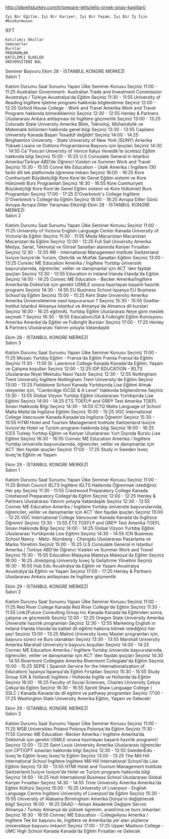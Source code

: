 http://idpieltsturkey.com/tr/prepare-ielts/ielts-ornek-sinav-kagitlari/



    İyi Bir Eğitim, İyi Bir Kariyer, İyi Bir Yaşam, İyi Bir İş İçin #biokurmusun

IEFT

    Katılımcı Okullar
    Seminerler
    Burslar
    PROGRAMLAR
    KATILIMCI ÜLKELER
    ÜNİVERSİTENİ BUL

Seminer Başvuru
Ekim 28 - İSTANBUL KONGRE MERKEZİ         
Salon 1
 
Katılım Durumu 	Saat 	Sunumu Yapan 	Ülke 	Seminer Konusu
Seçiniz 	11:00 - 11:25 	Australian Government- Australian Trade and Investment Commission 	Avustralya / Türkiye 	Avustralya'da Eğitim
Seçiniz 	11:30 - 11:55 	University of Reading 	İngiltere 	İşletme programı hakkında bilglendirme
Seçiniz 	12:00 - 12:25 	Oxford House College - Work and Travel 	Amerika 	Work and Travel Programı hakkında bilmedikleriniz
Seçiniz 	12:30 - 12:55 	Henley & Partners 	Uluslararası 	Ankara antlaşması ile İngiltere göçmenlik
Seçiniz 	13:00 - 13:25 	Colorado State University 	Amerika 	Bilim, Teknoloji, Mühendislik ve Matematik bölümleri hakkında genel bilgi
Seçiniz 	13:30 - 13:55 	Capilano University 	Kanada 	Başarı Tesadüf değildir!
Seçiniz 	14:00 - 14:25 	Binghamton University - State University of New York (SUNY) 	Amerika 	Yüksek Lisans ve Doktora Programlarına Başvuru için İpuçları
Seçiniz 	14:30 - 14:55 	Ca' Foscari University of Venice 	İtalya 	Venedik'te ücretsiz Eğitim hakkında bilgi
Seçiniz 	15:00 - 15:25 	U.S Consulate General in Istanbul 	Amerika/Türkiye 	ABD’de Öğrenci Vizeleri ve Summer Work and Travel
Seçiniz 	15:30 - 15:55 	Conne Me Education - Utalk 	Amerika / İngiltere 	130 farklı dili tek  platformda  öğrenme imkanı
Seçiniz 	16:00 - 16:25 	Kore Cumhuriyeti Büyükelçiliği 	Kore 	Kore'de Genel Eğitim sistemi ve Kore Hükümeti Burs Programları
Seçiniz 	16:30 - 16:55 	Kore Cumhuriyeti Büyükelçiliği 	Kore 	Kore'de Genel Eğitim sistemi ve Kore Hükümeti Burs Programları
Seçiniz 	17:00 - 17:25 	D'Overbreck's College 	İngiltere 	D'Overbreck's College'da Eğitim
Seçiniz 	18:00 - 18:25 	Avrupa Diller Günü 	Avrupa 	Avrupa Diller Yarışması Etkinliği
Ekim 28 - İSTANBUL KONGRE MERKEZİ         
Salon 2
 
Katılım Durumu 	Saat 	Sunumu Yapan 	Ülke 	Seminer Konusu
Seçiniz 	11:00 - 11:25 	University of Victoria English Language Center 	Kanada 	University of Victoria'da Eğitim
Seçiniz 	11:30 - 11:55 	Meda Macaristan 	Macaristan 	Macaristan'da Eğitim
Seçiniz 	12:00 - 12:25 	Full Sail University 	Amerika 	Medya, Sanat, Teknoloji ve Görsel Sanatları alanında Kariyer Fırsatları
Seçiniz 	12:30 - 12:55 	IMI - International Management Institute Switzerland 	İsviçre 	İsviçre'de Turizm, Otelcilik ve Mutfak Sanatları Eğitimi
Seçiniz 	13:00 - 13:25 	Connec ME Education 	Amerika / İngiltere 	Yurtdışı üniversite başvurularında, öğrenciler, veliler ve danışmanlar için ACT ‘den faydalı ipuçları
Seçiniz 	13:30 - 13:55 	Education in Ireland 	İrlanda 	İrlanda'da Eğitim
Seçiniz 	14:00 - 14:25 	Connec ME Education - Becker 	Amerika/İngiltere 	Amerika’da Doktorluk için gerekli USMLE sınava hazırlayan başarılı hazırlık programı
Seçiniz 	14:30 - 14:55 	EU Business School 	İspanya 	EU Business School'da Eğitim
Seçiniz 	15:00 - 15:25 	Kent State University 	Amerika 	Amerika Üniversitelerine nasıl başvurursun ?
Seçiniz 	15:30 - 15:55 	Goethe-Institut Istanbul 	Almanya 	İstanbul ve Almanya´da Almanca dil kurslari
Seçiniz 	16:00 - 16:25 	eğitimAL Yurtdışı Eğitim 	Uluslararası 	Neye göre meslek seçmek ?
Seçiniz 	16:30 - 16:55 	EducationUSA & Fulbright Eğitim Komisyonu 	Amerika 	Amerika'da Eğitim ve Fulbright Bursları
Seçiniz 	17:00 - 17:25 	Henley & Partners 	Uluslararası 	Yatırım yoluyla Vatandaşlık
 
Ekim 28 - İSTANBUL KONGRE MERKEZİ         
Salon 3
 
Katılım Durumu 	Saat 	Sunumu Yapan 	Ülke 	Seminer Konusu
Seçiniz 	11:00 - 11:25 	Mosaic Yurtdışı Eğitim - Fransa'da Eğitim 	Fransa 	Fransa'da Eğitim
Seçiniz 	11:30 - 11:55 	St. Lawrence College 	Kanada 	Kanada'da Eğitim, Yaşam ve Çalışma koşulları
Seçiniz 	12:00 - 12:25 	IDP EDUCATION - IELTS 	Uluslararası 	Niyet Mektubu Nasıl Yazılır
Seçiniz 	12:30 - 12:55 	Nottingham Trent University 	İngiltere 	Nottingham Trent University'de Eğitim
Seçiniz 	13:00 - 13:25 	Fieldstone School 	Kanada 	Yurtdışında Lise Eğitimi Almak isteyenler için, "Cambridge IGCSE & A Level" hakkında bilgilendirme
Seçiniz 	13:30 - 13:55 	Global Vizyon Yurtdışı Eğitim 	Uluslararası 	Yurtdışında Lise Eğitimi
Seçiniz 	14:00 - 14:25 	ETS TOEFL® and GRE® Test 	Amerika 	TOEFL Sınavı Hakkında Bilgi
Seçiniz 	14:30 - 14:55 	ICTQ Malta Language of School 	Malta 	Malta'da İngilizce Eğitimi
Seçiniz 	15:00 - 15:25 	VGC International College Vancouver 	Kanada 	Kanada'da İngilizce Öğrenin!
Seçiniz 	15:30 - 15:55 	HTMI Hotel and Tourism Management Institute Switzerland 	İsviçre 	İsviçre'de Hotel ve Turizm programı hakkında bilgi
Seçiniz 	16:00 - 16:25 	ICES Turkey Yurtdışı Eğitim ve Kariyer 	Uluslararası 	Yurt Dışında Burslu Lise Eğitimi
Seçiniz 	16:30 - 16:55 	Connec ME Education 	Amerika / İngiltere 	Yurtdışı üniversite başvurularında, öğrenciler, veliler ve danışmanlar için ACT ‘den faydalı ipuçları
Seçiniz 	17:00 - 17:25 	Study in Sweden 	İsveç 	İsveç’te Eğitim ve Yaşam
 
Ekim 29 - İSTANBUL KONGRE MERKEZİ        
Salon 1
 
Katılım Durumu 	Saat 	Sunumu Yapan 	Ülke 	Seminer Konusu
Seçiniz 	11:00 - 11:25 	British Council IELTS 	İngiltere 	IELTS Hakkında Öğrenmek istediğiniz Her şey
Seçiniz 	11:30 - 11:55 	Crestwood Preparatory College 	Kanada 	Crestwood Preparatory College'da Eğitim
Seçiniz 	12:00 - 12:25 	Henley & Partners 	Uluslararası 	Yatırım yoluyla Vatandaşlık
Seçiniz 	12:30 - 12:55 	Connec ME Education 	Amerika / İngiltere 	Yurtdışı üniversite başvurularında, öğrenciler, veliler ve danışmanlar için ACT ‘den faydalı ipuçları
Seçiniz 	13:00 - 13:25 	VGC International College Vancouver 	Kanada 	Kanada'da İngilizce Öğrenin!
Seçiniz 	13:30 - 13:55 	ETS TOEFL® and GRE® Test 	Amerika 	TOEFL Sınavı Hakkında Bilgi
Seçiniz 	14:00 - 14:25 	Global Vizyon Yurtdışı Eğitim 	Uluslararası 	Yurtdışında Lise Eğitimi
Seçiniz 	14:30 - 14:55 	ICN Business School Nancy - Metz- Nürnberg - Chengdu 	Uluslararası 	Pazarlama ve Marka Yönetimi
Seçiniz 	15:00 - 15:25 	U.S Consulate General in Istanbul 	Amerika / Türkiye 	ABD’de Öğrenci Vizeleri ve Summer Work and Travel
Seçiniz 	15:30 - 15:55 	Education Malaysia 	Malezya 	Malezya'da Eğitim
Seçiniz 	16:00 - 16:25 	Jönköping University 	İsveç 	İş Geliştirme Yönetimi
Seçiniz 	16:30 - 16:55 	Hub Edu Avustralya'da Eğitim ve Yaşam 	Avustralya 	Avustralya'da Eğitim ve Yaşam
Seçiniz 	17:00 - 17:25 	Henley & Partners 	Uluslararası 	Ankara antlaşması ile İngiltere göçmenlik
 
Ekim 29 - İSTANBUL KONGRE MERKEZİ        
Salon 2
 
Katılım Durumu 	Saat 	Sunumu Yapan 	Ülke 	Seminer Konusu
Seçiniz 	11:00 - 11:25 	Red River College 	Kanada 	Red River College'de Eğitim
Seçiniz 	11:30 - 11:55 	Link2Future Consulting Group Inc 	Kanada 	Kanada'da Eğitimden sonra, çalışma ve göçmenlik
Seçiniz 	12:00 - 12:25 	Oregon State University 	Amerika 	Üniversite hazırlık programları
Seçiniz 	12:30 - 12:55 	Marketing English in Ireland 	İrlanda 	İrlanda'da kaliteli dil eğitimi hakkına bilmek istediğiniz her şey!
Seçiniz 	13:00 - 13:25 	Malmö University 	İsveç 	Master programları için, başvuru süreci ve Burs olanakları
Seçiniz 	13:30 - 13:55 	Marshall University 	Amerika 	Marshall University'e başvuru koşulları
Seçiniz 	14:00 - 14:25 	Connec ME Education 	Amerika / İngiltere 	Yurtdışı üniversite başvurularında, öğrenciler, veliler ve danışmanlar için ACT ‘den faydalı ipuçları
Seçiniz 	14:30 - 14:55 	Rivermont Collegiate 	Amerika 	Rivermont Collegiate'da Eğitim
Seçiniz 	15:00 - 15:25 	SEPIE ( Spanish Service for the Internationalization of Education) 	İspanya 	İspanya'da Eğitim Fırsatları
Seçiniz 	15:30 - 15:55 	Study Group (UK & Holland) 	İngiltere / Hollanda 	İngilte ve Hollanda'da Eğitim
Seçiniz 	16:00 - 16:25 	Faculty of Social Sciences, Charles University 	Çekya 	Çekya'da Eğitim
Seçiniz 	16:30 - 16:55 	Sprott Shaw Language College ( SSLC ) 	Kanada 	Kanada'da dil egitimi ve pathway programlari
Seçiniz 	17:00 - 17:25 	Washington State University 	Amerika 	Eğitim, Yaşam ve Gelecek!
 
Ekim 29 - İSTANBUL KONGRE MERKEZİ        
Salon 3
 
Katılım Durumu 	Saat 	Sunumu Yapan 	Ülke 	Seminer Konusu
Seçiniz 	11:00 - 11:25 	WSB Universities Poland 	Polonya 	Polonya'da Eğitim
Seçiniz 	11:30 - 11:55 	Connec ME Education -Becker 	Amerika / İngiltere 	Amerika’da Doktorluk için gerekli USMLE sınava hazırlayan başarılı hazırlık programı!/
Seçiniz 	12:00 - 12:25 	Saint Louis University 	Amerika 	Uluslararası öğrenciler için CPT/OPT sınavları hakkında bilgi
Seçiniz 	12:30 - 12:55 	SwedenEdu - İsveç'te Eğitim 	İsveç 	İsveç'te Eğitim
Seçiniz 	13:00 - 13:25 	The Mill Hill International School 	İngiltere 	İngiltere Mill Hill International School'da Lise Eğitimi
Seçiniz 	13:30 - 13:55 	HTMI Hotel and Tourism Management Institute Switzerland 	İsviçre 	İsviçre'de Hotel ve Turizm programı hakkında bilgi
Seçiniz 	14:00 - 14:25 	Hult International Business School 	Uluslararası 	Global Kariyer Fırsatları
Seçiniz 	14:30 - 14:55 	Trine University 	Amerika 	Amerika'da Eğitim Kültürü
Seçiniz 	15:00 - 15:25 	University of Liverpool - English Language Centre 	İngiltere 	University of Liverpool'da Eğitim
Seçiniz 	15:30 - 15:55 	University of Alabama Birmingham 	Amerika 	Dünya'nı değiştirecek bilgi!
Seçiniz 	16:00 - 16:25 	DAAD – Alman Akademik Değişim Servisi 	Almanya / Turkey 	Almanya`da yüksek ögrenim, arastirma ve burs imkanlari
Seçiniz 	16:30 - 16:55 	Connec ME Education - College4you 	Amerika / İngiltere 	Tek bir başvuru ile, İngiltere ve Amerika’da yer alan yüzlerce üniversiteye başvuru imkanı!/
Seçiniz 	17:00 - 17:25 	Upper Madison College - UMC High School 	Kanada 	Kanada'da Eğitim Fırsatları ve Gelecek
 

